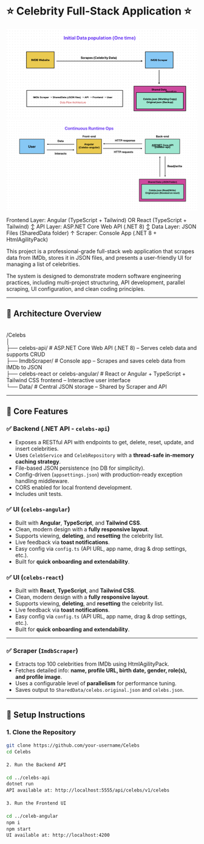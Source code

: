 # ⭐ Celebrity Full-Stack Application ⭐
![pic1.png](https://github.com/suthidesilva/Celebs/blob/master/pic1.png)
![pic2.png](https://github.com/suthidesilva/Celebs/blob/master/pic2.png)

Frontend Layer:     Angular (TypeScript + Tailwind)
                           OR
                   React (TypeScript + Tailwind)
                           ↕
API Layer:         ASP.NET Core Web API (.NET 8)
                           ↕
Data Layer:        JSON Files (SharedData folder)
                           ↑
Scraper:           Console App (.NET 8 + HtmlAgilityPack)

This project is a professional-grade full-stack web application that scrapes data from IMDb, stores it in JSON files, and presents a user-friendly UI for managing a list of celebrities.

The system is designed to demonstrate modern software engineering practices, including multi-project structuring, API development, parallel scraping, UI configuration, and clean coding principles.

---

## 🧱 Architecture Overview

<br>/Celebs
<br>│
<br>├── celebs-api/ # ASP.NET Core Web API (.NET 8) – Serves celeb data and supports CRUD
<br>├── ImdbScraper/ # Console app – Scrapes and saves celeb data from IMDb to JSON
<br>├── celebs-react or celebs-angular/ # React or Angular + TypeScript + Tailwind CSS frontend – Interactive user interface
<br>└── Data/ # Central JSON storage – Shared by Scraper and API

---

## 🔧 Core Features

### ✅ Backend (.NET API - `celebs-api`)
- Exposes a RESTful API with endpoints to get, delete, reset, update, and insert celebrities.
- Uses `CelebService` and `CelebRepository` with a **thread-safe in-memory caching strategy**.
- File-based JSON persistence (no DB for simplicity).
- Config-driven (`appsettings.json`) with production-ready exception handling middleware.
- CORS enabled for local frontend development.
- Includes unit tests.


### ✅ UI (`celebs-angular`)
- Built with **Angular**, **TypeScript**, and **Tailwind CSS**.
- Clean, modern design with a **fully responsive layout**.
- Supports viewing, **deleting**, and **resetting** the celebrity list.
- Live feedback via **toast notifications**.
- Easy config via `config.ts` (API URL, app name, drag & drop settings, etc.).
- Built for **quick onboarding and extendability**.

### ✅ UI (`celebs-react`)
- Built with **React**, **TypeScript**, and **Tailwind CSS**.
- Clean, modern design with a **fully responsive layout**.
- Supports viewing, **deleting**, and **resetting** the celebrity list.
- Live feedback via **toast notifications**.
- Easy config via `config.ts` (API URL, app name, drag & drop settings, etc.).
- Built for **quick onboarding and extendability**.
----

### ✅ Scraper (`ImdbScraper`)
- Extracts top 100 celebrities from IMDb using HtmlAgilityPack.
- Fetches detailed info: **name, profile URL, birth date, gender, role(s), and profile image**.
- Uses a configurable level of **parallelism** for performance tuning.
- Saves output to `SharedData/celebs.original.json` and `celebs.json`.

---

## 🚀 Setup Instructions

### 1. Clone the Repository
```bash
git clone https://github.com/your-username/Celebs
cd Celebs

2. Run the Backend API

cd ../celebs-api
dotnet run
API available at: http://localhost:5555/api/celebs/v1/celebs

3. Run the Frontend UI

cd ../celeb-angular
npm i
npm start
UI available at: http://localhost:4200




